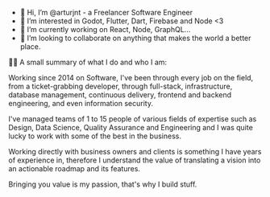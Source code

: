 - 👋 Hi, I’m @arturjnt - a Freelancer Software Engineer
- 👀 I’m interested in Godot, Flutter, Dart, Firebase and Node <3
- 🌱 I’m currently working on React, Node, GraphQL...
- 💞️ I’m looking to collaborate on anything that makes the world a better place.

👨‍💻 A small summary of what I do and who I am:

Working since 2014 on Software, I've been through every job on the field, from a ticket-grabbing developer, through full-stack, infrastructure, database management, continuous delivery, frontend and backend engineering, and even information security.

I've managed teams of 1 to 15 people of various fields of expertise such as Design, Data Science, Quality Assurance and Engineering and I was quite lucky to work with some of the best in the business.

Working directly with business owners and clients is something I have years of experience in, therefore I understand the value of translating a vision into an actionable roadmap and its features.

Bringing you value is my passion, that's why I build stuff. 
